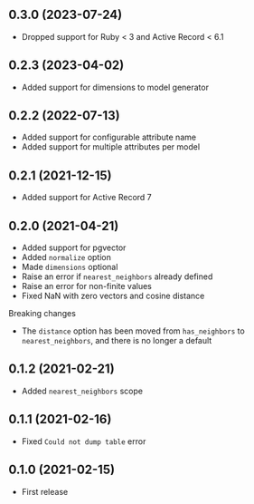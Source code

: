 ## 0.3.0 (2023-07-24)

- Dropped support for Ruby < 3 and Active Record < 6.1

## 0.2.3 (2023-04-02)

- Added support for dimensions to model generator

## 0.2.2 (2022-07-13)

- Added support for configurable attribute name
- Added support for multiple attributes per model

## 0.2.1 (2021-12-15)

- Added support for Active Record 7

## 0.2.0 (2021-04-21)

- Added support for pgvector
- Added `normalize` option
- Made `dimensions` optional
- Raise an error if `nearest_neighbors` already defined
- Raise an error for non-finite values
- Fixed NaN with zero vectors and cosine distance

Breaking changes

- The `distance` option has been moved from `has_neighbors` to `nearest_neighbors`, and there is no longer a default

## 0.1.2 (2021-02-21)

- Added `nearest_neighbors` scope

## 0.1.1 (2021-02-16)

- Fixed `Could not dump table` error

## 0.1.0 (2021-02-15)

- First release
